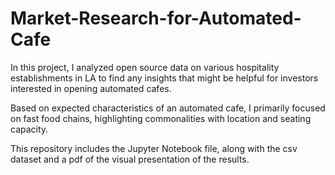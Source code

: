 # Market-Research-for-Automated-Cafe

In this project, I analyzed open source data on various hospitality establishments in LA to find any insights that might be helpful for investors interested in opening automated cafes.

Based on expected characteristics of an automated cafe, I primarily focused on fast food chains, highlighting commonalities with location and seating capacity.

This repository includes the Jupyter Notebook file, along with the csv dataset and a pdf of the visual presentation of the results.
